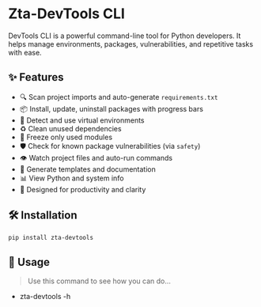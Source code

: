 # Zta-DevTools CLI

DevTools CLI is a powerful command-line tool for Python developers. It helps manage environments, packages, vulnerabilities, and repetitive tasks with ease.

## ✨ Features

- 🔍 Scan project imports and auto-generate `requirements.txt`
- 📦 Install, update, uninstall packages with progress bars
- 🧪 Detect and use virtual environments
- ♻️ Clean unused dependencies
- 📄 Freeze only used modules
- 🛡️ Check for known package vulnerabilities (via `safety`)
- 👁️ Watch project files and auto-run commands
- 🧰 Generate templates and documentation
- 📊 View Python and system info
- 🚀 Designed for productivity and clarity

## 🛠️ Installation

```bash
pip install zta-devtools
```

## 🚀 Usage

> Use this command to see how you can do...
- zta-devtools -h

